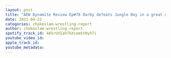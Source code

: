 ```yaml
---
layout: post
title: "AEW Dynamite Review Ep#78 Darby defeats Jungle Boy in a great match Shida vs Conti for AEW Women's title and more"
date: 2021-04-22
categories: chokeslam-wrestling-report
author: chokeslam-wrestling-report
spotify_track_id: 4ASrUVIah7kXsomStHyh7i
youtube_video_id: 
apple_track_id: 
youtube_metadata: 
---
```

